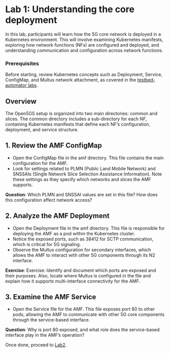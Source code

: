 # Lab 1: Understanding the core deployment

In this lab, participants will learn how the 5G core network is deployed in a Kubernetes environment. This will involve examining Kubernetes manifests, exploring how network functions (NFs) are configured and deployed, and understanding communication and configuration across network functions.

### Prerequisites
Before starting, review Kubernetes concepts such as Deployment, Service, ConfigMap, and Multus network attachment, as covered in the [testbed-automator labs](https://github.com/niloysh/testbed-automator/blob/main/labs/lab1/lab1.md).

## Overview

The Open5GS setup is organized into two main directories: common and slices. The common directory includes a sub-directory for each NF, containing Kubernetes manifests that define each NF’s configuration, deployment, and service structure. 

## 1. Review the AMF ConfigMap
- Open the ConfigMap file in the amf directory. This file contains the main configuration for the AMF.
- Look for settings related to PLMN (Public Land Mobile Network) and SNSSAIs (Single Network Slice Selection Assistance Information). Note these settings as they specify which networks and slices the AMF supports.

**Question**: Which PLMN and SNSSAI values are set in this file? How does this configuration affect network access?

## 2. Analyze the AMF Deployment
- Open the Deployment file in the amf directory. This file is responsible for deploying the AMF as a pod within the Kubernetes cluster.
- Notice the exposed ports, such as 38412 for SCTP communication, which is critical for 5G signaling.
- Observe the Multus configuration for secondary interfaces, which allows the AMF to interact with other 5G components through its N2 interface.

**Exercise**: Exercise: Identify and document which ports are exposed and their purposes. Also, locate where Multus is configured in the file and explain how it supports multi-interface connectivity for the AMF.

## 3. Examine the AMF Service
- Open the Service file for the AMF. This file exposes port 80 to other pods, allowing the AMF to communicate with other 5G core components through the service-based interface.

**Question**: Why is port 80 exposed, and what role does the service-based interface play in the AMF’s operation?


Once done, proceed to [Lab2](../lab2/lab2.md).


